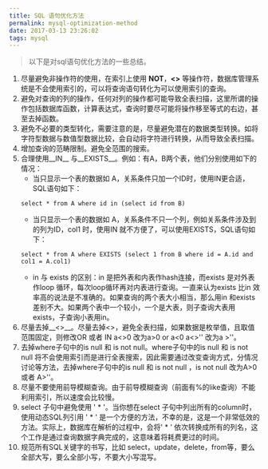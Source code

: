 ```yaml
---
title: SQL 语句优化方法
permalink: mysql-optimization-method
date: 2017-03-13 23:26:02
tags: mysql
---
```

> 以下是对sql语句优化方法的一些总结。
<!-- more -->

1. 尽量避免非操作符的使用，在索引上使用 __NOT__，__<>__ 等操作符，数据库管理系统是不会使用索引的，可以将查询语句转化为可以使用索引的查询。
2. 避免对查询的列的操作，任何对列的操作都可能导致全表扫描，这里所谓的操作包括数据库函数，计算表达式，查询时要尽可能将操作移至等式的右边，甚至去掉函数。
3. 避免不必要的类型转化，需要注意的是，尽量避免潜在的数据类型转换。如将字符型数据与数值型数据比较，会自动将字符进行转换，从而导致全表扫描。
4. 增加查询的范畴限制。避免全范围的搜索。
5. 合理使用__IN__ 与__EXISTS__。例如：有A，B两个表，他们分别使用如下的情况：
	- 当只显示一个表的数据如 A，关系条件只加一个ID时，使用IN更合适，SQL语句如下：
	```
	select * from A where id in (select id from B)
	```
	- 当只显示一个表的数据如 A，关系条件不只一个列，例如关系条件涉及到的列为ID，col1 时，使用IN 就不方便了，可以使用EXISTS，SQL语句如下：
	```
	select * from A where EXISTS (select 1 from B where id = A.id and col1 = A.col1)
	```
	- in 与 exists 的区别：in 是把外表和内表作hash连接，而exists 是对外表作loop 循环，每次loop循环再对内表进行查询。一直来认为exists 比in 效率高的说法是不准确的。如果查询的两个表大小相当，那么用in 和exists 差别不大。如果两个表中一个较小，一个是大表，则子查询大表用exists，子查询小表用in。
6. 尽量去掉__<>__。尽量去掉<>，避免全表扫描，如果数据是枚举值，且取值范围固定，则修改OR 或者 IN a<>0 改为a>0 or a<0 a<>'' 改为a >''。
7. 去掉where子句中的is null 和 is not null。where子句中的is null 和 is not null 将不会使用索引而是进行全表搜索，因此需要通过改变查询方式，分情况讨论等方法，去掉where子句中的is null 和 is not null ，is not null 改为A>0 或者 A>''。
8. 尽量不要使用前导模糊查询。由于前导模糊查询（前面有%的like查询）不能利用索引，所以速度会比较慢。
9. select 子句中避免使用 ' * '。当你想在select 子句中列出所有的column时，使用动态SQL列引用 ' * ' 是一个方便的方法，不幸的是，这是一个非常低效的方法。实际上，数据库在解析的过程中，会将' * ' 依次转换成所有的列名，这个工作是通过查询数据字典完成的，这意味着将耗费更过的时间。
10. 规范所有SQL关键字的书写，比如 select，update，delete，from等，要么全部大写，要么全部小写，不要大小写混写。
